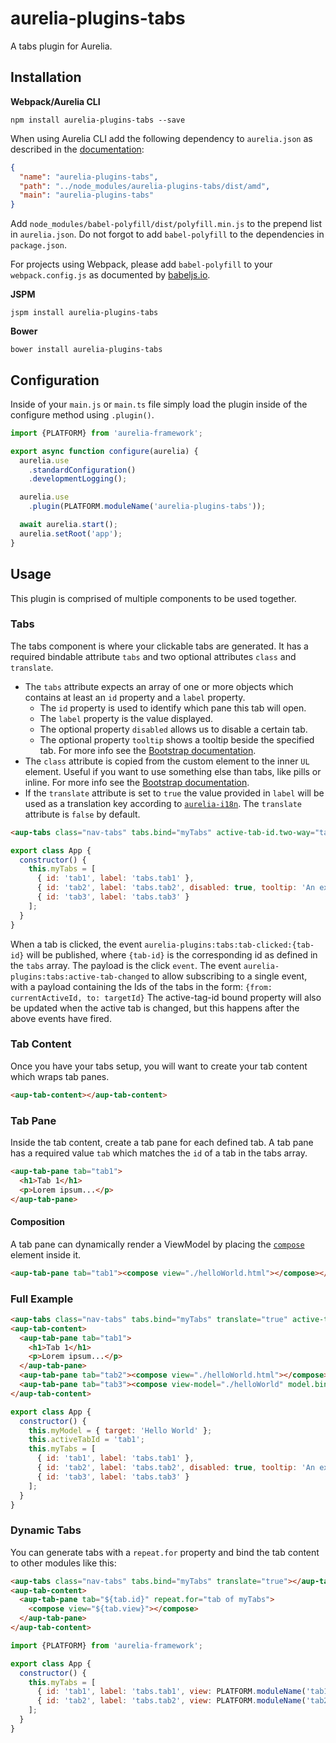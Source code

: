 # aurelia-plugins-tabs

A tabs plugin for Aurelia.

## Installation

**Webpack/Aurelia CLI**

```shell
npm install aurelia-plugins-tabs --save
```

When using Aurelia CLI add the following dependency to `aurelia.json` as described in the [documentation](http://aurelia.io/docs/build-systems/aurelia-cli#adding-client-libraries-to-your-project):

```json
{
  "name": "aurelia-plugins-tabs",
  "path": "../node_modules/aurelia-plugins-tabs/dist/amd",
  "main": "aurelia-plugins-tabs"
}
```

Add `node_modules/babel-polyfill/dist/polyfill.min.js` to the prepend list in `aurelia.json`. Do not forgot to add `babel-polyfill` to the dependencies in `package.json`.

For projects using Webpack, please add `babel-polyfill` to your `webpack.config.js` as documented by [babeljs.io](https://babeljs.io/docs/usage/polyfill/#usage-in-node--browserify--webpack).

**JSPM**

```shell
jspm install aurelia-plugins-tabs
```

**Bower**

```shell
bower install aurelia-plugins-tabs
```

## Configuration

Inside of your `main.js` or `main.ts` file simply load the plugin inside of the configure method using `.plugin()`.

```javascript
import {PLATFORM} from 'aurelia-framework';

export async function configure(aurelia) {
  aurelia.use
    .standardConfiguration()
    .developmentLogging();

  aurelia.use
    .plugin(PLATFORM.moduleName('aurelia-plugins-tabs'));

  await aurelia.start();
  aurelia.setRoot('app');
}
```

## Usage

This plugin is comprised of multiple components to be used together.

### Tabs

The tabs component is where your clickable tabs are generated. It has a required bindable attribute `tabs` and two optional attributes `class` and `translate`.

* The `tabs` attribute expects an array of one or more objects which contains at least an `id` property and a `label` property.
  * The `id` property is used to identify which pane this tab will open.
  * The `label` property is the value displayed.
  * The optional property `disabled` allows us to disable a certain tab.
  * The optional property `tooltip` shows a tooltip beside the specified tab. For more info see the [Bootstrap documentation](https://getbootstrap.com/docs/4.1/components/tooltips/).
* The `class` attribute is copied from the custom element to the inner `UL` element. Useful if you want to use something else than tabs, like pills or inline. For more info see the [Bootstrap documentation](https://getbootstrap.com/docs/4.1/components/navs/).
* If the `translate` attribute is set to `true` the value provided in `label` will be used as a translation key according to [`aurelia-i18n`](http://aurelia.io/docs/plugins/i18n). The `translate` attribute is `false` by default.

```html
<aup-tabs class="nav-tabs" tabs.bind="myTabs" active-tab-id.two-way="tabId" translate="true"></aup-tabs>
```

```javascript
export class App {
  constructor() {
    this.myTabs = [
      { id: 'tab1', label: 'tabs.tab1' },
      { id: 'tab2', label: 'tabs.tab2', disabled: true, tooltip: 'An explanation why it\'s disabled!' },
      { id: 'tab3', label: 'tabs.tab3' }
    ];
  }
}
```

When a tab is clicked, the event `aurelia-plugins:tabs:tab-clicked:{tab-id}` will be published, where `{tab-id}` is the corresponding id as defined in the `tabs` array. The payload is the click `event`.
The event `aurelia-plugins:tabs:active-tab-changed` to allow subscribing to a single event, with a payload containing the Ids of the tabs in the form: `{from: currentActiveId, to: targetId}`
The active-tag-id bound property will also be updated when the active tab is changed, but this happens after the above events have fired.

### Tab Content

Once you have your tabs setup, you will want to create your tab content which wraps tab panes.

```html
<aup-tab-content></aup-tab-content>
```

### Tab Pane

Inside the tab content, create a tab pane for each defined tab. A tab pane has a required value `tab` which matches the `id` of a tab in the tabs array.

```html
<aup-tab-pane tab="tab1">
  <h1>Tab 1</h1>
  <p>Lorem ipsum...</p>
</aup-tab-pane>
```

#### Composition

A tab pane can dynamically render a ViewModel by placing the [`compose`](http://aurelia.io/hub.html#/doc/article/aurelia/templating/latest/templating-basics/4) element inside it.

```html
<aup-tab-pane tab="tab1"><compose view="./helloWorld.html"></compose></aup-tab-pane>
```

### Full Example

```html
<aup-tabs class="nav-tabs" tabs.bind="myTabs" translate="true" active-tab-id.two-way="activeTabId"></aup-tabs>
<aup-tab-content>
  <aup-tab-pane tab="tab1">
    <h1>Tab 1</h1>
    <p>Lorem ipsum...</p>
  </aup-tab-pane>
  <aup-tab-pane tab="tab2"><compose view="./helloWorld.html"></compose></aup-tab-pane>
  <aup-tab-pane tab="tab3"><compose view-model="./helloWorld" model.bind="myModel"></compose></aup-tab-pane>
</aup-tab-content>
```

```javascript
export class App {
  constructor() {
    this.myModel = { target: 'Hello World' };
    this.activeTabId = 'tab1';
    this.myTabs = [
      { id: 'tab1', label: 'tabs.tab1' },
      { id: 'tab2', label: 'tabs.tab2', disabled: true, tooltip: 'An explanation why it\'s disabled!' },
      { id: 'tab3', label: 'tabs.tab3' }
    ];
  }
}
```

### Dynamic Tabs

You can generate tabs with a `repeat.for` property and bind the tab content to other modules like this:

```html
<aup-tabs class="nav-tabs" tabs.bind="myTabs" translate="true"></aup-tabs>
<aup-tab-content>
  <aup-tab-pane tab="${tab.id}" repeat.for="tab of myTabs">
    <compose view="${tab.view}"></compose>
  </aup-tab-pane>
</aup-tab-content>
```

```javascript
import {PLATFORM} from 'aurelia-framework';

export class App {
  constructor() {
    this.myTabs = [
      { id: 'tab1', label: 'tabs.tab1', view: PLATFORM.moduleName('tab1') },
      { id: 'tab2', label: 'tabs.tab2', view: PLATFORM.moduleName('tab2') }
    ];
  }
}
```